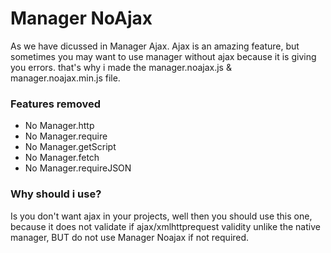 <h1>Manager NoAjax</h1> 
<p>As we have dicussed in <span data-href="/ajax" class="nav__link">Manager Ajax</span>. Ajax is an amazing feature, but sometimes you may want to use manager without ajax because it is giving you <span danger>errors</span>. that's why i made the manager.noajax.js & manager.noajax.min.js file.
</p>

<h3>Features removed</h3>
<ul>
	<li><fas></fas> No Manager.http</li>
	<li><fas></fas> No Manager.require</li>
	<li><fas></fas> No Manager.getScript</li>
	<li><fas></fas> No Manager.fetch</li>
	<li><fas></fas> No Manager.requireJSON</li>
</ul>

<h3>Why should i use?</h3>
<p>Is you don't want ajax in your projects, well then you should use this one, because it does not validate if ajax/xmlhttprequest validity unlike the native manager, BUT do not use Manager Noajax if not required.</p>